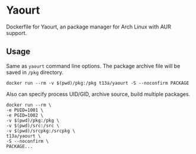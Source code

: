 # Yaourt

Dockerfile for Yaourt, an package manager for Arch Linux with AUR 
support.

## Usage

Same as `yaourt` command line options. The package archive file will be 
saved in `/pkg` directory.

    docker run --rm -v $(pwd)/pkg:/pkg t13a/yaourt -S --noconfirm PACKAGE

Also can specify process UID/GID, archive source, build multiple 
packages.

    docker run --rm \
    -e PUID=1001 \
    -e PGID=1002 \
    -v $(pwd)/pkg:/pkg \
    -v $(pwd)/src:/src \
    -v $(pwd)/srcpkg:/srcpkg \
    t13a/yaourt \
    -S --noconfirm \
    PACKAGE...
